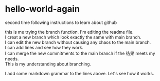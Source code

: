 # hello-world-again
second time following instructions to learn about github

this is me trying the branch function. I'm editing the readme file.  
I creat a new branch which look exactly the same with main branch.  
I can edit the new branch without causing any chaos to the main branch.  
I can add lines and see how they work.  
I can merge the new commitments to the main branch if the 结果 meets my needs.  
This is my understanding about branching.  
  
I add some markdown grammar to the lines above. Let's see how it works.
